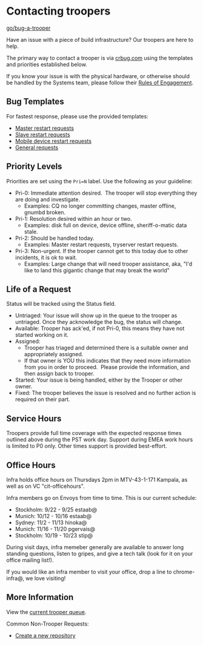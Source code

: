 # Contacting troopers

[go/bug-a-trooper]

Have an issue with a piece of build infrastructure?
Our troopers are here to help.

The primary way to contact a trooper is via [crbug.com](http://crbug.com) using
the templates and priorities established below.

If you know your issue is with the physical hardware, or otherwise should be
handled by the Systems team, please follow their
[Rules of Engagement](https://docs.google.com/document/d/1Lhki-HAANF8NQzChDKA-ip_GE4D6c9WU1uBXB76XhnU/edit#).

## Bug Templates

For fastest response, please use the provided templates:

*   [Master restart requests]
*   [Slave restart requests]
*   [Mobile device restart requests]
*   [General requests]

## Priority Levels

Priorities are set using the `Pri=N` label. Use the following as your guideline:

*   Pri-0: Immediate attention desired.  The trooper will stop everything they are
    doing and investigate.
    *   Examples: CQ no longer committing changes, master offline, gnumbd broken.
*   Pri-1: Resolution desired within an hour or two.
    * Examples: disk full on device, device offline, sheriff-o-matic data stale.
*   Pri-2: Should be handled today.
    *   Examples: Master restart requests, tryserver restart requests.
*   Pri-3: Non-urgent. If the trooper cannot get to this today due to other
    incidents, it is ok to wait.
    *   Examples: Large change that will need trooper assistance, aka,
        "I'd like to land this gigantic change that may break the world"</span>

## Life of a Request

Status will be tracked using the Status field.

*   Untriaged: Your issue will show up in the queue to the trooper as untriaged.
    Once they acknowledge the bug, the status will change.
*   Available: Trooper has ack'ed, if not Pri-0, this means they have not started working on it.
*   Assigned:
    *   Trooper has triaged and determined there is a suitable owner and
        appropriately assigned.
    *   If that owner is YOU this indicates that they need more information from you
        in order to proceed.  Please provide the information, and then assign back
        to trooper.
*   Started: Your issue is being handled, either by the Trooper or other owner.
*   Fixed: The trooper believes the issue is resolved and no further action is required on their part.

## Service Hours

Troopers provide full time coverage with the expected response times outlined
above during the PST work day. Support during EMEA work hours is limited to P0
only. Other times support is provided best-effort.

## Office Hours

Infra holds office hours on Thursdays 2pm in MTV-43-1-171 Kampala, as well as
on VC "cit-officehours".

Infra members go on Envoys from time to time.  This is our current schedule:
* Stockholm: 9/22 - 9/25 estaab@
* Munich: 10/12 - 10/16 estaab@
* Sydney: 11/2 - 11/13 hinoka@
* Munich: 11/16 - 11/20 pgervais@
* Stockholm: 10/19 - 10/23 stip@

During visit days, infra memeber generally are available to answer long standing
questions, listen to gripes, and give a tech talk (look for it on your office
mailing list!).

If you would like an infra member to visit your office, drop a line to
chrome-infra@, we love visiting!

## More Information

View the [current trooper queue].

Common Non-Trooper Requests:

*   [Create a new repository](https://code.google.com/p/chromium/issues/entry?template=Infra-Git)

[Master restart requests]: https://code.google.com/p/chromium/issues/entry?template=Build%20Infrastructure&labels=Restrict-View-Google,Infra-Troopers,Pri-2&summary=%5BMaster%20Restart%5D%20for%20%5Bmastername%5D&comment=Please%20provide%20the%20reason%20for%20restart%20(including%20CL%20link%20if%20possible).%0A%0ACc%20any%20users%20you%27d%20like%20notified%20of%20the%20restart.%0A%0ALeave%20at%20Pri-2%20for%20restart%20by%20end-of-day;%20Pri-1%20if%20you%20would%20like%20a%20restart%20sooner%20than%20that;%20or%20Pri-0%20if%20this%20is%20part%20of%20fixing%20an%20ongoing%20outage
[Slave restart requests]: https://code.google.com/p/chromium/issues/entry?template=Build%20Infrastructure&labels=Restrict-View-Google,Infra-Troopers,Pri-2&summary=%5BSlave%20Restart%5D%20for%20%5Bslave%20hostame%5D&comment=Please%20provide%20the%20reason%20for%20restart.%0A%0ALeave%20at%20Pri-2%20for%20restart%20by%20end-of-day;%20Pri-1%20if%20you%20would%20like%20a%20restart%20sooner%20than%20that;%20or%20Pri-0%20if%20this%20is%20part%20of%20fixing%20an%20ongoing%20outage.
[Mobile device restart requests]: https://code.google.com/p/chromium/issues/entry?template=Build%20Infrastructure&labels=Restrict-View-Google,Infra-Troopers,Infra-Labs,Pri-2&summary=%5BDevice%20Restart%5D%20for%20%5Bmastername%5D&comment=Please%20provide%20the%20reason%20for%20restart.%0A%0ALeave%20at%20Pri-2%20for%20restart%20by%20end-of-day;%20Pri-1%20if%20you%20would%20like%20a%20restart%20sooner%20than%20that;%20or%20Pri-0%20if%20this%20is%20part%20of%20fixing%20an%20ongoing%20outage.
[General requests]: https://code.google.com/p/chromium/issues/entry?template=Build%20Infrastructure&labels=Restrict-View-Google,Infra-Troopers&summary=%5BBrief%20description%20of%20problem%5D&comment=Please%20provide%20the%20details%20for%20your%20request%20here.%0A%0ASet%20Pri-0%20iff%20it%20requires%20immediate%20attention,%20Pri-1%20if%20resolution%20within%20a%20few%20hours%20is%20acceptable,%20and%20Pri-2%20if%20it%20just%20needs%20to%20be%20handled%20today.
[current trooper queue]: https://code.google.com/p/chromium/issues/list?q=Infra=Troopers&sort=pri+-status.
[go/bug-a-trooper]: http://go/bug-a-trooper
